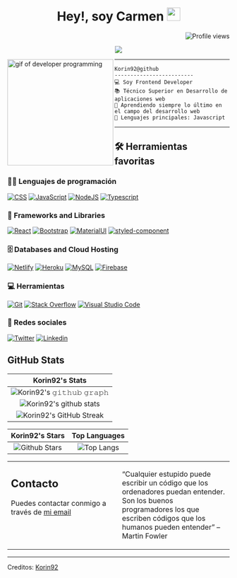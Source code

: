 <h1 align="center">
Hey!, soy Carmen
  <img src="https://media.giphy.com/media/hvRJCLFzcasrR4ia7z/giphy.gif" width="30"></h1>
 <!--<img src="https://komarev.com/ghpvc/?username=I-am-vishalmaurya&label=Profile%20Views&color=0e75b6&style=flat" align='right' alt="vishalmaurya" />-->
 <img src="https://gpvc.arturio.dev/Korin92" alt="Profile views" align='right'/> <a href="https://github.com/Korin92/Korin92/"> </a> 
<br/>

<!-- Typing SVG by DenverCoder1 - https://github.com/DenverCoder1/readme-typing-svg -->
<p align="center">
  <a href="https://github.com/DenverCoder1/readme-typing-svg"><img src="https://readme-typing-svg.herokuapp.com?lines=Frontend+developer;ReactJS+lover;Siempre%20aprendiendo%20nuevas%20cosas&center=true&width=380&height=45"></a>
</p>

<img align="left" src="https://media.giphy.com/media/765ccrAiB0g9z6EApL/giphy.gif" alt="gif of developer programming" width="240" />
<hr>

```
Korin92@github
-------------------------
💻 Soy Frontend Developer
📚 Técnico Superior en Desarrollo de aplicaciones web
🌱 Aprendiendo siempre lo último en el campo del desarrollo web
🌟 Lenguajes principales: Javascript
```
<hr>


## 🛠️ Herramientas favoritas

### 👨‍💻 Lenguajes de programación

<p>
    <a href="#"><img alt="CSS" src="https://img.shields.io/badge/CSS%20-%231572B6.svg?logo=css3&logoColor=white"></a>
    <a href="#"><img alt="JavaScript" src="https://img.shields.io/badge/JavaScript%20-%23F7DF1E.svg?logo=javascript&logoColor=black"></a>
    <a href="#"><img alt="NodeJS" src="https://img.shields.io/badge/Node.js%20-%2343853D.svg?logo=node.js&logoColor=white"></a>
   <a href="#"><img alt="Typescript" src="https://img.shields.io/badge/typescript-%23007ACC.svg?&logo=typescript&logoColor=white"></a>

### 🧰 Frameworks and Libraries

<p>
    <a href="#"><img alt="React" src="https://img.shields.io/badge/React-20232A?style=for-the-badge&logo=react&logoColor=61DAFB"></a>
    <a href="#"><img alt="Bootstrap" src="https://img.shields.io/badge/Bootstrap-563D7C?style=for-the-badge&logo=bootstrap&logoColor=white"></a>
    <a href="#"><img alt="MaterialUI" src="https://img.shields.io/badge/MaterialUI-007FFF?style=for-the-badge&logo=mui&logoColor=white"></a>
    <a href="#"><img alt="styled-component" src="https://img.shields.io/badge/styled--components-DB7093?style=for-the-badge&logo=styled-components&logoColor=white"></a>

</p>

### 🗄️ Databases and Cloud Hosting

<p>
    <a href="#"><img alt="Netlify" src="https://img.shields.io/badge/netlify-%23000000.svg?style=for-the-badge&logo=netlify&logoColor=#00C7B7"></a>
    <a href="#"><img alt="Heroku" src="https://img.shields.io/badge/Heroku%20-%23430098.svg?logo=heroku&logoColor=white"></a>
    <a href="#"><img alt="MySQL" src="https://img.shields.io/badge/MySQL-00000F?style=for-the-badge&logo=mysql&logoColor=white"></a>
    <a href="#"><img alt="Firebase" src ="https://img.shields.io/badge/Firebase-%23316192.svg?logo=firebase&logoColor=white"></a>
</p>

### 💻 Herramientas

<p>
    <a href="#"><img alt="Git" src="https://img.shields.io/badge/Git%20-%23F05033.svg?logo=git&logoColor=white"></a>
    <a href="#"><img alt="Stack Overflow" src="https://img.shields.io/badge/-Stack%20Overflow-FE7A16?logo=stack-overflow&logoColor=white"></a>
    <a href="#"><img alt="Visual Studio Code" src="https://img.shields.io/badge/Visual%20Studio%20Code-0078d7.svg?logo=visual-studio-code&logoColor=white"></a>
</p>

### 📲 Redes sociales
<p>
    <a href="https://twitter.com/korinDev92"><img alt="Twitter" src="https://img.shields.io/badge/Twitter-%231DA1F2.svg?style=for-the-badge&logo=Twitter&logoColor=white"></a>
    <a href="https://www.linkedin.com/in/carmen-del-amor-herrera-6a775bb7/"><img alt="Linkedin" src="https://img.shields.io/badge/linkedin-%230077B5.svg?style=for-the-badge&logo=linkedin&logoColor=white"></a>
</p>


## GitHub Stats


|                                                                     Korin92's Stats                                                                     |
|:------------------------------------------------------------------------------------------------------------------------------------------------------:|
| ![Korin92's 𝚐𝚒𝚝𝚑𝚞𝚋 𝚐𝚛𝚊𝚙𝚑](https://activity-graph.herokuapp.com/graph?username=Korin92&theme=react-dark&hide_border=true&area=true) |
| ![Korin92's github stats](https://github-readme-stats.vercel.app/api?username=Korin92&show_icons=true&theme=algolia)              | 
| ![Korin92's GitHub Streak](https://github-readme-streak-stats.herokuapp.com/?user=Korin92&theme=algolia)                    | 
    

|                                                                                                      Korin92's Stars                                                                                                       |                                                           Top Languages                                                           |      
|:-------------------------------------------------------------------------------------------------------------------------------------------------------------------------------------------------------------------------:|:---------------------------------------------------------------------------------------------------------------------------------:|
| ![Github Stars](https://github-readme-stats.vercel.app/api?username=Korin92&show_icons=true&locale=en&count_private=true&hide_rank=true&custom_title=My%20GitHub%20Stats&disable_animations=true&theme=algolia) | ![Top Langs](https://github-readme-stats.vercel.app/api/top-langs/?username=Korin92&langs_count=8&theme=algolia&layout=compact) |




<table style="border: none">
  <tr>
  <td width="50%" valign="top">

## Contacto

Puedes contactar conmigo a través de  <a href="mailto:carmene8992@gmail.com">mi email</a>


  </td>
  <td width="50%" valign="top">


“Cualquier estupido puede escribir un código que los ordenadores puedan entender. Son los buenos programadores los que escriben códigos que los humanos pueden entender”
– Martin Fowler

  </td>
  </tr>
</table>

------
Creditos: [Korin92](https://github.com/Korin92)
